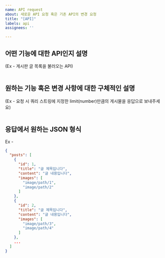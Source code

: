 ```yaml
---
name: API request
about: 새로운 API 요청 혹은 기존 API의 변경 요청
title: "[API]"
labels: api
assignees: ''

---
```


어떤 기능에 대한 API인지 설명
---
(Ex - 게시판 글 목록을 불러오는 API)
<br>
<br>

원하는 기능 혹은 변경 사항에 대한 구체적인 설명
---
(Ex - 요청 시 쿼리 스트링에 지정한 limit(number)만큼의 게시물을 응답으로 보내주세요)
<br>
<br>

응답에서 원하는 JSON 형식
---
Ex -
``` json
{
  "posts": [
    {
      "id": 1,
      "title": "글 제목입니다",
      "content": "글 내용입니다",
      "images": [
        "image/path/1",
        "image/path/2"
      ]
    },
    {
      "id": 2,
      "title": "글 제목입니다",
      "content": "글 내용입니다",
      "images": [
        "image/path/3",
        "image/path/4"
      ]
    },
    ...
  ]
}
```
